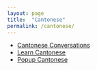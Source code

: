 ```yaml
---
layout: page
title:  "Cantonese"
permalink: /cantonese/
---
```

* [Cantonese Conversations](https://learn.iwillteachyoualanguage.com/canto-conversations)
* [Learn Cantonese](http://www.cantonese.sheik.co.uk/)
* [Popup Cantonese](http://popupcantonese.com/)
